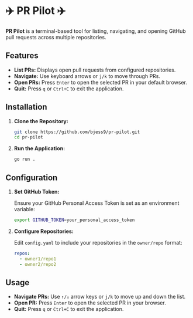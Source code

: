 # ✈️ PR Pilot ✈️

**PR Pilot** is a terminal-based tool for listing, navigating, and opening GitHub pull requests across multiple repositories.

## Features

- **List PRs:** Displays open pull requests from configured repositories.
- **Navigate:** Use keyboard arrows or `j/k` to move through PRs.
- **Open PRs:** Press `Enter` to open the selected PR in your default browser.
- **Quit:** Press `q` or `Ctrl+C` to exit the application.

## Installation

1. **Clone the Repository:**

    ```bash
    git clone https://github.com/bjess9/pr-pilot.git
    cd pr-pilot
    ```

2. **Run the Application:**

    ```bash
    go run .
    ```

## Configuration

1. **Set GitHub Token:**

    Ensure your GitHub Personal Access Token is set as an environment variable:

    ```bash
    export GITHUB_TOKEN=your_personal_access_token
    ```

2. **Configure Repositories:**

    Edit `config.yaml` to include your repositories in the `owner/repo` format:

    ```yaml
    repos:
      - owner1/repo1
      - owner2/repo2
    ```

## Usage

- **Navigate PRs:** Use `↑/↓` arrow keys or `j/k` to move up and down the list.
- **Open PR:** Press `Enter` to open the selected PR in your browser.
- **Quit:** Press `q` or `Ctrl+C` to exit the application.
